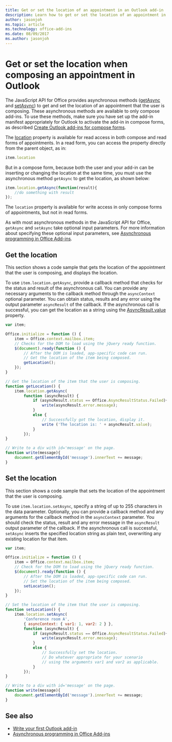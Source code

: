 ```yaml
---
title: Get or set the location of an appointment in an Outlook add-in | Microsoft Docs
description: Learn how to get or set the location of an appointment in an Outlook add-in.
author: jasonjoh
ms.topic: article
ms.technology: office-add-ins
ms.date: 08/09/2017
ms.author: jasonjoh
---
```


# Get or set the location when composing an appointment in Outlook

The JavaScript API for Office provides asynchronous methods ([getAsync](https://docs.microsoft.com/javascript/api/outlook_1_5/office.Location#getasync-options--callback-) and [setAsync](https://docs.microsoft.com/javascript/api/outlook_1_5/office.Location#setasync-location--options--callback-)) to get and set the location of an appointment that the user is composing. These asynchronous methods are available to only compose add-ins. To use these methods, make sure you have set up the add-in manifest appropriately for Outlook to activate the add-in in compose forms, as described [Create Outlook add-ins for compose forms](compose-scenario.md).

The [location](https://docs.microsoft.com/javascript/office/objectmodel/requirement-set-1.5/Office.context.mailbox.item#location-stringlocationjavascriptapioutlook15officelocation) property is available for read access in both compose and read forms of appointments. In a read form, you can access the property directly from the parent object, as in:

```js
item.location
```

But in a compose form, because both the user and your add-in can be inserting or changing the location at the same time, you must use the asynchronous method `getAsync` to get the location, as shown below:

```js
item.location.getAsync(function(result){
    //do something with result
});
```

The `location` property is available for write access in only compose forms of appointments, but not in read forms.

As with most asynchronous methods in the JavaScript API for Office, `getAsync` and `setAsync` take optional input parameters. For more information about specifying these optional input parameters, see [Asynchronous programming in Office Add-ins](https://docs.microsoft.com/office/dev/add-ins/develop/asynchronous-programming-in-office-add-ins).

## Get the location

This section shows a code sample that gets the location of the appointment that the user is composing, and displays the location.

To use `item.location.getAsync`, provide a callback method that checks for the status and result of the asynchronous call. You can provide any necessary arguments to the callback method through the `asyncContext` optional parameter. You can obtain status, results and any error using the output parameter `asyncResult` of the callback. If the asynchronous call is successful, you can get the location as a string using the [AsyncResult.value](https://docs.microsoft.com/javascript/api/office/office.asyncresult#value) property.

```js
var item;

Office.initialize = function () {
    item = Office.context.mailbox.item;
    // Checks for the DOM to load using the jQuery ready function.
    $(document).ready(function () {
        // After the DOM is loaded, app-specific code can run.
        // Get the location of the item being composed.
        getLocation();
    });
}

// Get the location of the item that the user is composing.
function getLocation() {
    item.location.getAsync(
        function (asyncResult) {
            if (asyncResult.status == Office.AsyncResultStatus.Failed){
                write(asyncResult.error.message);
            }
            else {
                // Successfully got the location, display it.
                write ('The location is: ' + asyncResult.value);
            }
        });
}

// Write to a div with id='message' on the page.
function write(message){
    document.getElementById('message').innerText += message; 
}
```

## Set the location

This section shows a code sample that sets the location of the appointment that the user is composing.

To use `item.location.setAsync`, specify a string of up to 255 characters in the data parameter. Optionally, you can provide a callback method and any arguments for the callback method in the `asyncContext` parameter. You should check the status, result and any error message in the `asyncResult` output parameter of the callback. If the asynchronous call is successful, `setAsync` inserts the specified location string as plain text, overwriting any existing location for that item.

```js
var item;

Office.initialize = function () {
    item = Office.context.mailbox.item;
    // Check for the DOM to load using the jQuery ready function.
    $(document).ready(function () {
        // After the DOM is loaded, app-specific code can run.
        // Set the location of the item being composed.
        setLocation();
    });
}

// Set the location of the item that the user is composing.
function setLocation() {
    item.location.setAsync(
        'Conference room A',
        { asyncContext: { var1: 1, var2: 2 } },
        function (asyncResult) {
            if (asyncResult.status == Office.AsyncResultStatus.Failed){
                write(asyncResult.error.message);
            }
            else {
                // Successfully set the location.
                // Do whatever appropriate for your scenario
                // using the arguments var1 and var2 as applicable.
            }
        });
}

// Write to a div with id='message' on the page.
function write(message){
    document.getElementById('message').innerText += message; 
}
```

## See also

- [Write your first Outlook add-in](addin-tutorial.md)
- [Asynchronous programming in Office Add-ins](https://docs.microsoft.com/office/dev/add-ins/develop/asynchronous-programming-in-office-add-ins)